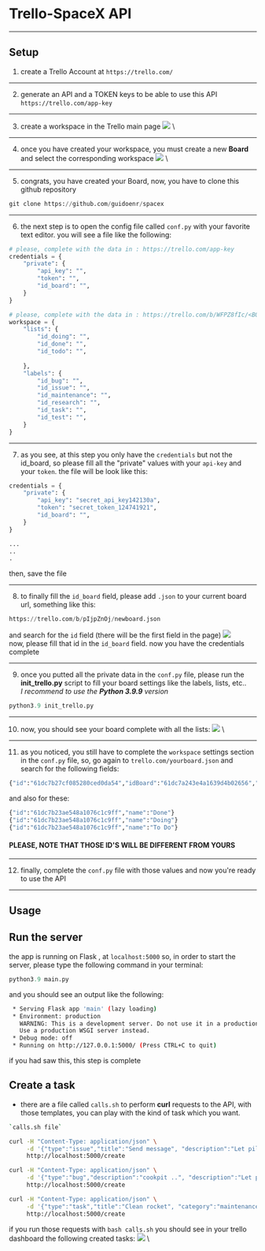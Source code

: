 # **Trello-SpaceX API**
---
## Setup
1. create a Trello Account at `https://trello.com/`
---
2. generate an API and a TOKEN keys to be able to use this API
`https://trello.com/app-key`
---
3. create a workspace in the Trello main page
![](images/2022-01-10-15-06-26.png) \
---
4. once you have created your workspace, you must create a new **Board** and select the corresponding workspace 
![](images/2022-01-10-15-07-46.png) \
---
5. congrats, you have created your Board, now, you have to clone this github repository
```python
git clone https://github.com/guidoenr/spacex
```
---
6. the next step is to open the config file called `conf.py` with your favorite text editor.
you will see a file like the following:
```python
# please, complete with the data in : https://trello.com/app-key
credentials = {
    "private": {
        "api_key": "",
        "token": "",
        "id_board": "",
    }
}

# please, complete with the data in : https://trello.com/b/WFPZ8fIc/<BOARD_NAME>.json
workspace = {
    "lists": {
        "id_doing": "",
        "id_done": "", 
        "id_todo": "",
        
    },
    "labels": {
        "id_bug": "",
        "id_issue": "",
        "id_maintenance": "",
        "id_research": "",
        "id_task": "",
        "id_test": "",
    }    
}
```
---
7. as you see, at this step you only have the `credentials` but not the id_board, so please fill all the "private" values with your `api-key` and your `token`. the file will be look like this:
```python
credentials = {
    "private": {
        "api_key": "secret_api_key142130a",
        "token": "secret_token_124741921",
        "id_board": "",
    }
}

...
..
.
```
then, save the file

---
8. to finally fill the `id_board` field, please add `.json` to your current board url, something like this:
```python
https://trello.com/b/pIjpZnOj/newboard.json
```

and search for the `id` field (there will be the first field in the page)
![](images/2022-01-10-15-26-15.png) \
now, please fill that id in the `id_board` field. now you have the credentials complete

---
9. once you putted all the private data in the `conf.py` file, please run the **init_trello.py** script to fill your board settings like the labels, lists, etc.. \
*I recommend to use the **Python 3.9.9** version*
```python
python3.9 init_trello.py
```
---
10. now, you should see your board complete with all the lists:
![](images/2022-01-10-15-30-14.png) \

---
11. as you noticed, you still have to complete the `workspace` settings section in the `conf.py` file, so, 
go again to `trello.com/yourboard.json`
and search for the following fields:
```python
{"id":"61dc7b27cf085280ced0da54","idBoard":"61dc7a243e4a1639d4b02656","name":"Bug","color":"red"},{"id":"61dc7b2800bb9d37c5e8b097","idBoard":"61dc7a243e4a1639d4b02656","name":"Task","color":"blue"},{"id":"61dc7b2965af734d1321debc","idBoard":"61dc7a243e4a1639d4b02656","name":"Issue","color":"yellow"},{"id":"61dc7b2b68ba1817828b8ad3","idBoard":"61dc7a243e4a1639d4b02656","name":"Maintenance","color":"green"},{"id":"61dc7b2c3568fe7d130f1638","idBoard":"61dc7a243e4a1639d4b02656","name":"Research","color":"orange"},{"id":"61dc7b2deda9a74676e25fec","idBoard":"61dc7a243e4a1639d4b02656","name":"Test","color":"purple"}
```
and also for these:
```python
{"id":"61dc7b23ae548a1076c1c9ff","name":"Done"}
{"id":"61dc7b23ae548a1076c1c9ff","name":"Doing"}
{"id":"61dc7b23ae548a1076c1c9ff","name":"To Do"}
```
#### **PLEASE, NOTE THAT THOSE ID'S WILL BE DIFFERENT FROM YOURS**
---

12. finally, complete the `conf.py` file with those values and now you're ready to use the API

---
## **Usage**
## **Run the server**
the app is running on Flask , at `localhost:5000`
so, in order to start the server, please type the following command in your terminal:
```python
python3.9 main.py
```
and you should see an output like the following:
```bash
 * Serving Flask app 'main' (lazy loading)
 * Environment: production
   WARNING: This is a development server. Do not use it in a production deployment.
   Use a production WSGI server instead.
 * Debug mode: off
 * Running on http://127.0.0.1:5000/ (Press CTRL+C to quit)
```
if you had saw this, this step is complete

## **Create a task**
- there are a file called `calls.sh` to perform **curl** requests to the API, with those templates, you can play with the kind of task which you want.

```bash
`calls.sh file`

curl -H "Content-Type: application/json" \
     -d '{"type":"issue","title":"Send message", "description":"Let pilots.."}' \
     http://localhost:5000/create

curl -H "Content-Type: application/json" \
     -d '{"type":"bug","description":"cookpit ..", "description":"Let pilots.."}' \
     http://localhost:5000/create

curl -H "Content-Type: application/json" \
     -d '{"type":"task","title":"Clean rocket", "category":"maintenance"}' \
     http://localhost:5000/create

```

if you run those requests with `bash calls.sh`
you should see in your trello dashboard the following created tasks:
![](images/2022-01-10-15-49-25.png) \
